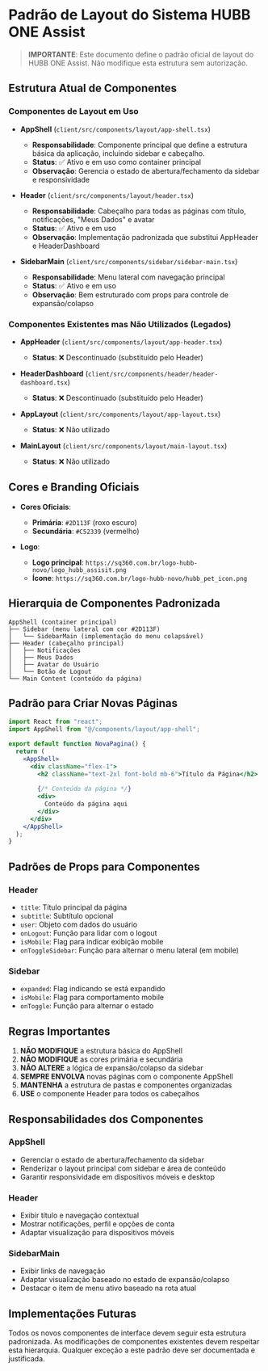 # Padrão de Layout do Sistema HUBB ONE Assist

> **IMPORTANTE**: Este documento define o padrão oficial de layout do HUBB ONE Assist. Não modifique esta estrutura sem autorização.

## Estrutura Atual de Componentes

### Componentes de Layout em Uso
- **AppShell** (`client/src/components/layout/app-shell.tsx`)
  - **Responsabilidade**: Componente principal que define a estrutura básica da aplicação, incluindo sidebar e cabeçalho.
  - **Status**: ✅ Ativo e em uso como container principal
  - **Observação**: Gerencia o estado de abertura/fechamento da sidebar e responsividade

- **Header** (`client/src/components/layout/header.tsx`)
  - **Responsabilidade**: Cabeçalho para todas as páginas com título, notificações, "Meus Dados" e avatar
  - **Status**: ✅ Ativo e em uso 
  - **Observação**: Implementação padronizada que substitui AppHeader e HeaderDashboard

- **SidebarMain** (`client/src/components/sidebar/sidebar-main.tsx`)
  - **Responsabilidade**: Menu lateral com navegação principal
  - **Status**: ✅ Ativo e em uso
  - **Observação**: Bem estruturado com props para controle de expansão/colapso

### Componentes Existentes mas Não Utilizados (Legados)
- **AppHeader** (`client/src/components/layout/app-header.tsx`)
  - **Status**: ❌ Descontinuado (substituído pelo Header)

- **HeaderDashboard** (`client/src/components/header/header-dashboard.tsx`)
  - **Status**: ❌ Descontinuado (substituído pelo Header)

- **AppLayout** (`client/src/components/layout/app-layout.tsx`)
  - **Status**: ❌ Não utilizado

- **MainLayout** (`client/src/components/layout/main-layout.tsx`)
  - **Status**: ❌ Não utilizado

## Cores e Branding Oficiais

- **Cores Oficiais**:
  - **Primária**: `#2D113F` (roxo escuro)
  - **Secundária**: `#C52339` (vermelho)

- **Logo**:
  - **Logo principal**: `https://sq360.com.br/logo-hubb-novo/logo_hubb_assisit.png`
  - **Ícone**: `https://sq360.com.br/logo-hubb-novo/hubb_pet_icon.png`

## Hierarquia de Componentes Padronizada

```
AppShell (container principal)
├── Sidebar (menu lateral com cor #2D113F)
│   └── SidebarMain (implementação do menu colapsável)
├── Header (cabeçalho principal)
│   ├── Notificações
│   ├── Meus Dados
│   ├── Avatar do Usuário
│   └── Botão de Logout
└── Main Content (conteúdo da página)
```

## Padrão para Criar Novas Páginas

```jsx
import React from "react";
import AppShell from "@/components/layout/app-shell";

export default function NovaPagina() {
  return (
    <AppShell>
      <div className="flex-1">
        <h2 className="text-2xl font-bold mb-6">Título da Página</h2>
        
        {/* Conteúdo da página */}
        <div>
          Conteúdo da página aqui
        </div>
      </div>
    </AppShell>
  );
}
```

## Padrões de Props para Componentes

### Header
- `title`: Título principal da página
- `subtitle`: Subtítulo opcional
- `user`: Objeto com dados do usuário
- `onLogout`: Função para lidar com o logout
- `isMobile`: Flag para indicar exibição mobile
- `onToggleSidebar`: Função para alternar o menu lateral (em mobile)

### Sidebar
- `expanded`: Flag indicando se está expandido
- `isMobile`: Flag para comportamento mobile
- `onToggle`: Função para alternar o estado

## Regras Importantes

1. **NÃO MODIFIQUE** a estrutura básica do AppShell
2. **NÃO MODIFIQUE** as cores primária e secundária
3. **NÃO ALTERE** a lógica de expansão/colapso da sidebar
4. **SEMPRE ENVOLVA** novas páginas com o componente AppShell
5. **MANTENHA** a estrutura de pastas e componentes organizadas
6. **USE** o componente Header para todos os cabeçalhos

## Responsabilidades dos Componentes

### AppShell
- Gerenciar o estado de abertura/fechamento da sidebar
- Renderizar o layout principal com sidebar e área de conteúdo
- Garantir responsividade em dispositivos móveis e desktop

### Header
- Exibir título e navegação contextual
- Mostrar notificações, perfil e opções de conta
- Adaptar visualização para dispositivos móveis

### SidebarMain
- Exibir links de navegação
- Adaptar visualização baseado no estado de expansão/colapso
- Destacar o item de menu ativo baseado na rota atual

## Implementações Futuras

Todos os novos componentes de interface devem seguir esta estrutura padronizada. As modificações de componentes existentes devem respeitar esta hierarquia. Qualquer exceção a este padrão deve ser documentada e justificada.